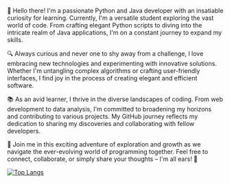 👋 Hello there! I'm a passionate Python and Java developer with an insatiable curiosity for learning. Currently, I'm a versatile student exploring the vast world of code. From crafting elegant Python scripts to diving into the intricate realm of Java applications, I'm on a constant journey to expand my skills.

🔍 Always curious and never one to shy away from a challenge, I love embracing new technologies and experimenting with innovative solutions. Whether I'm untangling complex algorithms or crafting user-friendly interfaces, I find joy in the process of creating elegant and efficient software.

📚 As an avid learner, I thrive in the diverse landscapes of coding. From web development to data analysis, I'm committed to broadening my horizons and contributing to various projects. My GitHub journey reflects my dedication to sharing my discoveries and collaborating with fellow developers.

🌟 Join me in this exciting adventure of exploration and growth as we navigate the ever-evolving world of programming together. Feel free to connect, collaborate, or simply share your thoughts – I'm all ears! 🚀

[![Top Langs](https://github-readme-stats.vercel.app/api/top-langs/?username=waterfox-dev)](https://github.com/anuraghazra/github-readme-stats)

<!--
**waterfox-dev/waterfox-dev** is a ✨ _special_ ✨ repository because its `README.md` (this file) appears on your GitHub profile.

Here are some ideas to get you started:

- 🔭 I’m currently working on ...
- 🌱 I’m currently learning ...
- 👯 I’m looking to collaborate on ...
- 🤔 I’m looking for help with ...
- 💬 Ask me about ...
- 📫 How to reach me: ...
- 😄 Pronouns: ...
- ⚡ Fun fact: ...
-->
